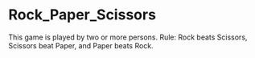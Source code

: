 # Rock_Paper_Scissors
This game is played by two or more persons.
Rule:
Rock beats Scissors, Scissors beat Paper, and Paper beats Rock.